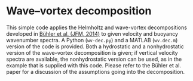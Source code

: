 # Wave–vortex decomposition
This simple code applies the Helmholtz and wave-vortex decompositions developed in [Bühler et al. (JFM, 2014)](http://dx.doi.org/10.1017/jfm.2014.488) to given velocity and buoyancy wavenumber spectra. A Python (`wv-dec.py`) and a MATLAB (`wv.dec.m`) version of the code is provided. Both a hydrostatic and a nonhydrostatic version of the wave–vortex decomposition is given; if vertical velocity spectra are available, the nonhydrostatic version can be used, as in the example that is supplied with this code. Please refer to the Bühler et al. paper for a discussion of the assumptions going into the decomposition.
